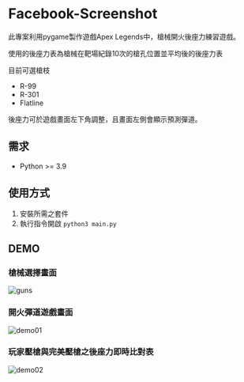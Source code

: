 # Facebook-Screenshot
此專案利用pygame製作遊戲Apex Legends中，槍械開火後座力練習遊戲。

使用的後座力表為槍械在靶場紀錄10次的槍孔位置並平均後的後座力表

目前可選槍枝
- R-99
- R-301
- Flatline

後座力可於遊戲畫面左下角調整，且畫面左側會顯示預測彈道。

## 需求
- Python >= 3.9

## 使用方式

1. 安裝所需之套件
2. 執行指令開啟 ``` python3 main.py ```

## DEMO

### 槍械選擇畫面
![guns](https://user-images.githubusercontent.com/29170077/193488225-fd333583-d0a4-45c0-851d-d341ce4af194.png)

### 開火彈道遊戲畫面
![demo01](https://user-images.githubusercontent.com/29170077/193488282-0c1e35f8-478a-410e-aa4b-b5b97cbdcf70.png)

### 玩家壓槍與完美壓槍之後座力即時比對表
![demo02](https://user-images.githubusercontent.com/29170077/193488301-c7dcd249-2ac7-4b7a-8a8e-0ba9e632b4a3.png)
